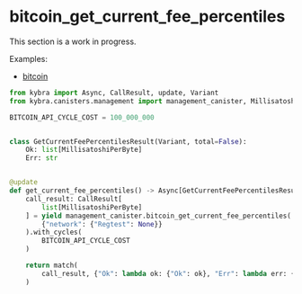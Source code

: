 # bitcoin_get_current_fee_percentiles

This section is a work in progress.

Examples:

-   [bitcoin](https://github.com/demergent-labs/kybra/tree/main/examples/bitcoin)

```python
from kybra import Async, CallResult, update, Variant
from kybra.canisters.management import management_canister, MillisatoshiPerByte

BITCOIN_API_CYCLE_COST = 100_000_000


class GetCurrentFeePercentilesResult(Variant, total=False):
    Ok: list[MillisatoshiPerByte]
    Err: str


@update
def get_current_fee_percentiles() -> Async[GetCurrentFeePercentilesResult]:
    call_result: CallResult[
        list[MillisatoshiPerByte]
    ] = yield management_canister.bitcoin_get_current_fee_percentiles(
        {"network": {"Regtest": None}}
    ).with_cycles(
        BITCOIN_API_CYCLE_COST
    )

    return match(
        call_result, {"Ok": lambda ok: {"Ok": ok}, "Err": lambda err: {"Err": err}}
    )
```

